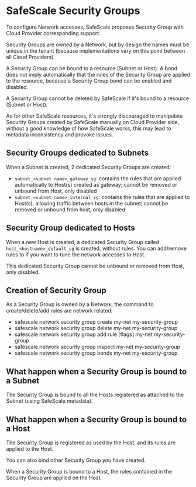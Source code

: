 # SafeScale Security Groups

To configure Network accesses, SafeScale proposes Security Group with Cloud Provider corresponding support.

Security Groups are owned by a Network, but by design the names must be unique in the tenant (because implementations vary on this point between all Cloud Providers).

A Security Group can be bound to a resource (Subnet or Host). A bond does not imply automatically that the rules of the Security Group are applied to the resource, because a Security Group bond can be enabled and disabled.

A Security Group cannot be deleted by SafeScale if it's bound to a resource (Subnet or Host).

As for other SafeScale resources, it's strongly discouraged to manipulate Security Groups created by SafeScale manually on Cloud Provider side, without a good knowledge of how SafeScale works; this may lead to metadata inconsistency and provoke issues.


## Security Groups dedicated to Subnets

When a Subnet is created, 2 dedicated Security Groups are created:
- `subnet_<subnet name>_gateway_sg`: contains the rules that are applied automatically to Host(s) created as gateway; cannot be removed or unbound from Host, only disabled
- `subnet_<subnet name>_internal_sg`: contains the rules that are applied to Host(s), allowing traffic between hosts in the subnet; cannot be removed or unbound from host, only disabled

## Security Group dedicated to Hosts

When a new Host is created, a dedicated Security Group called `host_<hostname>_default_sg` is created, without rules. You can add/remove rules to if you want to tune the network accesses to Host.

This dedicated Security Group cannot be unbound or removed from Host, only disabled.

## Creation of Security Group

As a Security Group is owned by a Network, the command to create/delete/add rules are network related:
- safescale network security group create my-net my-security-group
- safescale network security group delete my-net my-security-group
- safescale network security group add rule [flags] my-net my-security-group
- safescale network security group inspect my-net my-security-group
- safescale network security group bonds my-net my-security-group

## What happen when a Security Group is bound to a Subnet

The Security Group is bound to all the Hosts registered as attached to the Subnet (using SafeScale metadata).

## What happen when a Security Group is bound to a Host

The Security Group is registered as used by the Host, and its rules are applied to the Host.

You can also bind other Security Group you have created.

When a Security Group is bound to a Host, the rules contained in the Security Group are applied on the Host.
